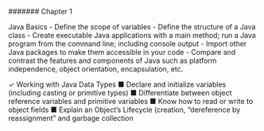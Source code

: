####### Chapter 1

Java Basics
	- Define the scope of variables
	- Define the structure of a Java class
	- Create executable Java applications with a main method; run a Java program from the command line; including console output
	- Import other Java packages to make them accessible in your code
	- Compare and contrast the features and components of Java such as platform independence, object orientation, encapsulation, etc.
	
✓ Working with Java Data Types
	■ Declare and initialize variables (including casting or primitive types)
	■ Differentiate between object reference variables and primitive variables
	■ Know how to read or write to object fields
	■ Explain an Object’s Lifecycle (creation, “dereference by reassignment” and garbage collection

